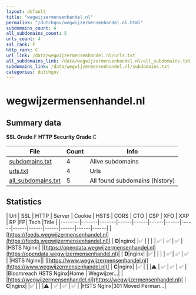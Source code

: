 ```yaml
---
layout: default
title: "wegwijzermensenhandel.nl"
permalink: "/dutchgov/wegwijzermensenhandel.nl.html"
subdomains_count: 4
all_subdomains_count: 5
urls_count: 4
ssl_rank: F
http_rank: C
url_link: /data/wegwijzermensenhandel.nl/urls.txt
all_subdomains_link: /data/wegwijzermensenhandel.nl/all_subdomains.txt
subdomains_link: /data/wegwijzermensenhandel.nl/subdomains.txt
categories: dutchgov
---
```



# wegwijzermensenhandel.nl
## Summary data


**SSL Grade**:F
**HTTP Security Grade**:C


| File       | Count | Info |
|------------|-------|------|
|[subdomains.txt](/data/wegwijzermensenhandel.nl/subdomains.txt)|4|Alive subdomains|
|[urls.txt](/data/wegwijzermensenhandel.nl/urls.txt)|4|Urls|
|[all_subdomains.txt](/data/wegwijzermensenhandel.nl/all_subdomains.txt)|5|All found subdomains (history)|


## Statistics


| Url | SSL | HTTP | Server | Cookie | HSTS | CORS | CTO | CSP | XFO | XXP | RP |FP| Tech |Title |
|--------|-------|-------|------|------|------|------|------|------|------|------|------|------|------|
|[https://feeds.wegwijzermensenhandel.nl](https://feeds.wegwijzermensenhandel.nl)| | **D**|nginx| |:white_check_mark: | | | | :white_check_mark: | :white_check_mark: | :white_check_mark: | |HSTS Nginx||
|[https://opendata.wegwijzermensenhandel.nl](https://opendata.wegwijzermensenhandel.nl)| | **D**|nginx| |:white_check_mark: | | | | :white_check_mark: | :white_check_mark: | :white_check_mark: | |HSTS Nginx||
|[https://www.wegwijzermensenhandel.nl](https://www.wegwijzermensenhandel.nl)| | **C**|nginx| |:white_check_mark: | | |:warning: | :white_check_mark: | :white_check_mark: | :white_check_mark: | |Bloomreach HSTS Nginx|Home | Wegwijzer...|
|[https://wegwijzermensenhandel.nl](https://wegwijzermensenhandel.nl)| | **C**|nginx| |:white_check_mark: | | |:warning: | :white_check_mark: | :white_check_mark: | :white_check_mark: | |HSTS Nginx|301 Moved Perman...|